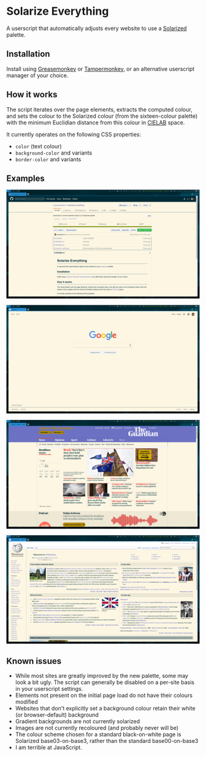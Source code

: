 # Solarize Everything

A userscript that automatically adjusts every website to use a
[Solarized](https://ethanschoonover.com/solarized/) palette.

## Installation

Install using
[Greasemonkey](https://addons.mozilla.org/en-GB/firefox/addon/greasemonkey/) or
[Tampermonkey](https://chrome.google.com/webstore/detail/tampermonkey/dhdgffkkebhmkfjojejmpbldmpobfkfo?hl=en),
or an alternative userscript manager of your choice.

## How it works

The script iterates over the page elements, extracts the computed colour, and
sets the colour to the Solarized colour (from the sixteen-colour palette) with
the minimum Euclidian distance from this colour in
[CIELAB](https://en.wikipedia.org/wiki/CIELAB_color_space) space.

It currently operates on the following CSS properties:
* `color` (text colour)
* `background-color` and variants
* `border-color` and variants

## Examples

![](examples/github.png)

![](examples/google.png)

![](examples/guardian.png)

![](examples/wikipedia.png)

## Known issues

* While most sites are greatly improved by the new palette, some may look a bit
  ugly. The script can generally be disabled on a per-site basis in your
  userscript settings.
* Elements not present on the initial page load do not have their colours
  modified
* Websites that don't explicitly set a background colour retain their white (or
  browser-default) background
* Gradient backgrounds are not currently solarized
* Images are not currently recoloured (and probably never will be)
* The colour scheme chosen for a standard black-on-white page is Solarized
  base03-on-base3, rather than the standard base00-on-base3
* I am terrible at JavaScript.
